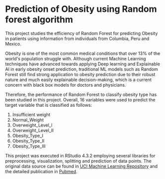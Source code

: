 # Prediction of Obesity using Random forest algorithm
This project studies the efficiency of Random Forest for predicting Obesity in patients using information from individuals from Columbia, Peru and Mexico. 

Obesity is one of the most common medical conditions that over 13% of the world's population struggle with. Although current Machine Learning techniques have advanced towards applying Deep learning and Explainable AI in early obesity onset prediction, traditional ML models such as Random Forest still find strong application to obesity prediction due to their robust nature and much easily explainable decision-making, which is a current concern with black box models for doctors and physicians. 

Therefore, the performance of Random Forest to classify obesity type has been studied in this project. Overall, 16 variables were used to predict the target variable that is classified as follows:  
1. Insufficient weight  
2. Normal_Weight  
3. Overweight_Level_I   
4. Overweight_Level_II  
5. Obesity_Type_I  
6. Obesity_Type_II       
7. Obesity_Type_III    
  
This project was executed in RStudio 4.3.2 employing several libraries for preprocessing, visualization, splitting and prediction of data points. The original data source can be found in [UCI Machine Learning Repository](https://archive.ics.uci.edu/dataset/544/estimation+of+obesity+levels+based+on+eating+habits+and+physical+condition) and the detailed publication in [Pubmed](https://pubmed.ncbi.nlm.nih.gov/31467953/). 
